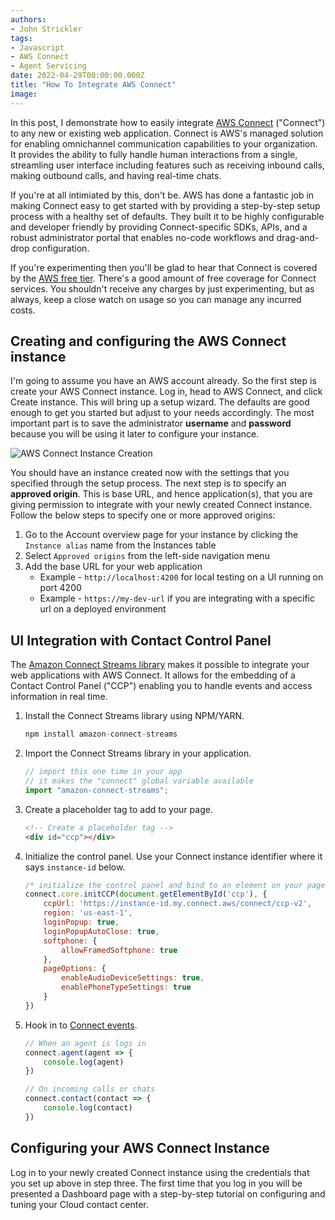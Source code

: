 ```yaml
---
authors:
- John Strickler
tags:
- Javascript
- AWS Connect
- Agent Servicing
date: 2022-04-29T00:00:00.000Z
title: "How To Integrate AWS Connect"
image: 
---
```




In this post, I demonstrate how to easily integrate [AWS Connect](https://aws.amazon.com/connect) ("Connect") to any new or existing web application. Connect is AWS's managed solution for enabling omnichannel communication capabilities to your organization.  It provides the ability to fully handle human interactions from a single, streamling user interface including features such as receiving inbound calls, making outbound calls, and having real-time chats.  

If you're at all intimiated by this, don't be.  AWS has done a fantastic job in making Connect easy to get started with by providing a step-by-step setup process with a healthy set of defaults.  They built it to be highly configurable and developer friendly by providing Connect-specific SDKs, APIs, and a robust administrator portal that enables no-code workflows and drag-and-drop configuration.


If you're experimenting then you'll be glad to hear that Connect is covered by the [AWS free tier](https://aws.amazon.com/connect/pricing#AWS_Free_Tier).  There's a good amount of free coverage for Connect services.  You shouldn't receive any charges by just experimenting, but as always, keep a close watch on usage so you can manage any incurred costs.

## Creating and configuring the AWS Connect instance

I'm going to assume you have an AWS account already.  So the first step is create your AWS Connect instance.  Log in, head to AWS Connect, and click Create instance.  This will bring up a setup wizard.  The defaults are good enough to get you started but adjust to your needs accordingly.  The most important part is to save the administrator **username** and **password** because you will be using it later to configure your instance.

![AWS Connect Instance Creation](https://github.com/johnstrickler/blog-usa/raw/aws-connect/images/2022/05/connect-instance-creation.png)

You should have an instance created now with the settings that you specified through the setup process.  The next step is to specify an **approved origin**.  This is base URL, and hence application(s), that you are giving permission to integrate with your newly created Connect instance.  Follow the below steps to specify one or more approved origins:

1. Go to the Account overview page for your instance by clicking the `Instance alias` name from the Instances table
1. Select `Approved origins` from the left-side navigation menu
1. Add the base URL for your web application
   - Example - `http://localhost:4200` for local testing on a UI running on port 4200
   - Example - `https://my-dev-url` if you are integrating with a specific url on a deployed environment

## UI Integration with Contact Control Panel

The [Amazon Connect Streams library](https://github.com/amazon-connect/amazon-connect-streams) makes it possible to integrate your web applications with AWS Connect.  It allows for the embedding of a Contact Control Panel ("CCP") enabling you to handle events and access information in real time.

1. Install the Connect Streams library using NPM/YARN.

    ```js
    npm install amazon-connect-streams
    ```

1. Import the Connect Streams library in your application.  

    ```js
    // import this one time in your app
    // it makes the "connect" global variable available
    import "amazon-connect-streams";
    ```

1. Create a placeholder tag to add to your page.  

    ```html
    <!-- Create a placeholder tag -->
    <div id="ccp"></div>
    ```

1. Initialize the control panel.  Use your Connect instance identifier where it says `instance-id` below.

    ```js
    /* initialize the control panel and bind to an element on your page */
    connect.core.initCCP(document.getElementById('ccp'), {
        ccpUrl: 'https://instance-id.my.connect.aws/connect/ccp-v2',
        region: 'us-east-1',
        loginPopup: true,
        loginPopupAutoClose: true,
        softphone: {
            allowFramedSoftphone: true
        },
        pageOptions: {
            enableAudioDeviceSettings: true,
            enablePhoneTypeSettings: true
        }
    })
    ```

1. Hook in to [Connect events](https://github.com/amazon-connect/amazon-connect-streams/blob/master/Documentation.md).

    ```js
    // When an agent is logs in
    connect.agent(agent => {
        console.log(agent)
    })

    // On incoming calls or chats
    connect.contact(contact => {
        console.log(contact)
    })
    ```

## Configuring your AWS Connect Instance

Log in to your newly created Connect instance using the credentials that you set up above in step three.  The first time that you log in you will be presented a Dashboard page with a step-by-step tutorial on configuring and tuning your Cloud contact center. 
